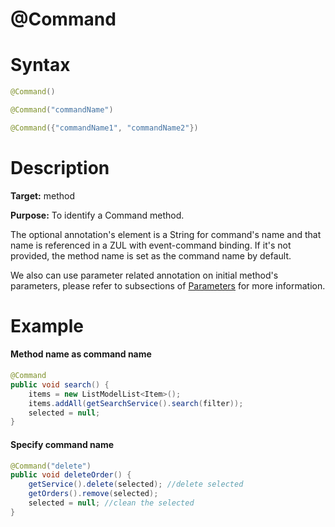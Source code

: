 # @Command

Syntax
======
``` java
@Command()

@Command("commandName")

@Command({"commandName1", "commandName2"})
```

Description
===========
**Target:** method

**Purpose:** To identify a Command method.

The optional annotation's element is a String for command's name and that name is referenced in a ZUL with event-command binding. If it's not provided, the method name is set as the command name by default.

We also can use parameter related annotation on initial method's parameters, please refer to subsections of [ Parameters](./parameters.html) for more information.

Example
=======
#### Method name as command name
``` java
@Command
public void search() {
    items = new ListModelList<Item>();
    items.addAll(getSearchService().search(filter));
    selected = null;
}
```
#### Specify command name
``` java
@Command("delete")
public void deleteOrder() {
    getService().delete(selected); //delete selected
    getOrders().remove(selected);
    selected = null; //clean the selected
}
```
